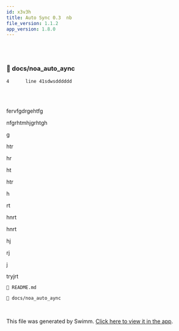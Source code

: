 ```yaml
---
id: x3v3h
title: Auto Sync 0.3  nb
file_version: 1.1.2
app_version: 1.8.0
---
```


<br/>

<br/>


<!-- NOTE-swimm-snippet: the lines below link your snippet to Swimm -->
### 📄 docs/noa_auto_aync
```
4      line 41sdwsdddddd
```

<br/>

<br/>

fervfgdrgehtfg

nfgrhtmhjgrhtgh

g

htr

hr

ht

htr

h

rt

hnrt

hnrt

hj

rj

j

tryjrt

`📄 README.md`

`📄 docs/noa_auto_aync`

<br/>

This file was generated by Swimm. [Click here to view it in the app](http://localhost:5000/repos/Z2l0aHViJTNBJTNBTm9hUmVwbyUzQSUzQU5vYW96ZXI=/docs/x3v3h).
